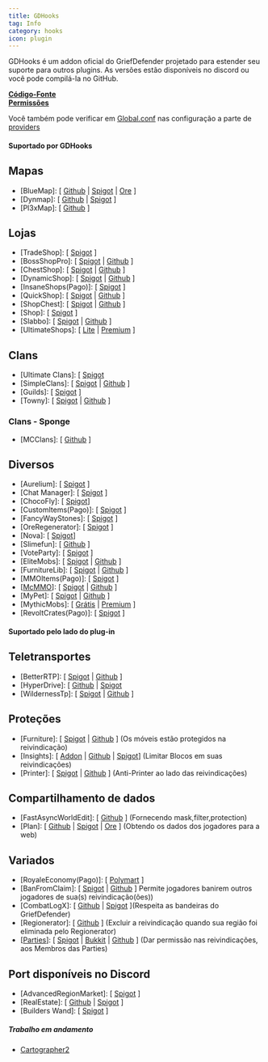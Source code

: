 ```yaml
---
title: GDHooks
tag: Info
category: hooks
icon: plugin
---
```


GDHooks é um addon oficial do GriefDefender projetado para estender seu suporte para outros plugins. As versões estão disponíveis no discord ou você pode compilá-la no GitHub.

[**Código-Fonte**](https://github.com/bloodmc/GDHooks)  
[**Permissões**](/br/hooks/gdhooks-perms)  

Você também pode verificar em [Global.conf](/br/wiki/advanced/Global-Config.html) nas configuração a parte de [providers](/br/wiki/advanced/Global-Config.html#provider)

#### Suportado por GDHooks

## Mapas

* [BlueMap]: [ [Github](https://github.com/BlueMap-Minecraft/BlueMap) | [Spigot](https://www.spigotmc.org/resources/83557/) | [Ore](https://ore.spongepowered.org/Blue/BlueMap) ]
* [Dynmap]: [ [Github](https://github.com/webbukkit/dynmap) | [Spigot](https://www.spigotmc.org/resources/274/) ]
* [Pl3xMap]: [ [Github](https://github.com/pl3xgaming/Pl3xMap) ]

## Lojas

* [TradeShop]: [ [Spigot](https://www.spigotmc.org/resources/32762/) ]
* [BossShopPro]: [ [Spigot](https://www.spigotmc.org/resources/222/) | [Github](https://github.com/Blackixx/BossShopPro) ]
* [ChestShop]: [ [Spigot](https://www.spigotmc.org/resources/51856/) | [Github](https://github.com/ChestShop-authors/ChestShop-3) ] 
* [DynamicShop]: [ [Spigot](https://www.spigotmc.org/resources/65603/) | [Github](https://github.com/7sat/SSDynamicShop) ]
* [InsaneShops(Pago)]: [ [Spigot](https://www.spigotmc.org/resources/67352/) ]
* [QuickShop]: [ [Spigot](https://www.spigotmc.org/resources/62575/) | [Github](https://github.com/Ghost-chu/QuickShop-Reremake) ]
* [ShopChest]: [ [Spigot](https://www.spigotmc.org/resources/11431/) | [Github](https://github.com/EpicEricEE/ShopChest) ]
* [Shop]: [ [Spigot](https://www.spigotmc.org/resources/9628/) ]
* [Slabbo]: [ [Spigot](https://www.spigotmc.org/resources/81368/) | [Github](https://github.com/sevn65/Slaboo) ]
* [UltimateShops]: [ [Lite](https://www.spigotmc.org/resources/61048/) | [Premium](https://www.spigotmc.org/resources/64925/) ]

## Clans

* [Ultimate Clans]: [ [Spigot](https://www.spigotmc.org/resources/85615/)
* [SimpleClans]: [ [Spigot](https://www.spigotmc.org/resources/71242/) | [Github](https://github.com/RoinujNosde/SimpleClans) ]
* [Guilds]: [ [Spigot](https://www.spigotmc.org/resources/66176/) ]
* [Towny]: [ [Spigot](https://www.spigotmc.org/resources/72694/) | [Github](https://github.com/TownyAdvanced/Towny) ]

### Clans - Sponge
* [MCClans]: [ [Github](https://github.com/LemADEC/mcclans-core-sponge) ]

## Diversos

* [Aurelium]: [ [Spigot](https://www.spigotmc.org/resources/81069/) ]
* [Chat Manager]: [ [Spigot](https://www.spigotmc.org/resources/52245/) ]
* [ChocoFly]: [ [Spigot](https://www.spigotmc.org/resources/95180/)]
* [CustomItems(Pago)]: [ [Spigot](https://www.spigotmc.org/resources/36128/) ]
* [FancyWayStones]: [ [Spigot](https://www.spigotmc.org/resources/94376/) ]
* [OreRegenerator]: [ [Spigot](https://www.spigotmc.org/resources/71743/) ]
* [Nova]: [ [Spigot](https://www.spigotmc.org/resources/93648/)]
* [Slimefun]: [ [Github](https://github.com/Slimefun/Slimefun4/releases) ]
* [VoteParty]: [ [Spigot](https://www.spigotmc.org/resources/987/) ]
* [EliteMobs]: [ [Spigot](https://www.spigotmc.org/resources/40090/) | [Github](https://github.com/MagmaGuy/EliteMobs) ]
* [FurnitureLib]: [ [Spigot](https://www.spigotmc.org/resources/furniturelibary-protectionlib.9368/) | [Github](https://github.com/Ste3et/FurnitureLib) ]
* [MMOItems(Pago)]: [ [Spigot](https://www.spigotmc.org/resources/39267/) ]
* [[McMMO](https://mcmmo.org/)]: [ [Spigot](https://www.spigotmc.org/resources/64348/) | [Github](https://github.com/mcMMO-Dev/mcMMO) ]
* [MyPet]: [ [Spigot](https://www.spigotmc.org/resources/mypet.12725/) | [Github](https://github.com/xXKeyleXx/MyPet) ]
* [MythicMobs]: [ [Grátis](https://www.spigotmc.org/resources/5702/) | [Premium](https://www.spigotmc.org/resources/58415/) ]
* [RevoltCrates(Pago)]: [ [Spigot](https://www.spigotmc.org/resources/81681/) ]

#### Suportado pelo lado do plug-in

## Teletransportes
* [BetterRTP]: [ [Spigot](https://www.spigotmc.org/resources/36081/) | [Github](https://github.com/SuperRonanCraft/BetterRTP) ]
* [HyperDrive]: [ [Github](https://github.com/XZot1K/HyperDrive) | [Spigot](https://www.spigotmc.org/resources/17184/)
* [WildernessTp]: [ [Spigot](https://www.spigotmc.org/resources/22853/) | [Github](https://github.com/AcmeProject/WildernessTp) ]

## Proteções

* [Furniture]: [ [Spigot](https://www.spigotmc.org/resources/9368/) | [Github](https://github.com/Ste3et/FurnitureLib) ] (Os móveis estão protegidos na reivindicação)
* [Insights]: [ [Addon](https://github.com/galexrt/InsightsGriefDefenderAddon) | [Github](https://github.com/InsightsPlugin/Insights) | [Spigot](https://www.spigotmc.org/resources/56489/)] (Limitar Blocos em suas reivindicações)
* [Printer]: [ [Spigot](https://www.spigotmc.org/resources/79811/) | [Github](https://github.com/bsalha1/Printer) ] (Anti-Printer ao lado das reivindicações)

## Compartilhamento de dados
* [FastAsyncWorldEdit]: [ [Github](https://github.com/IntellectualSites/FastAsyncWorldEdit) ] (Fornecendo mask,filter,protection)
* [Plan]: [ [Github](https://github.com/plan-player-analytics/Plan) | [Spigot](https://www.spigotmc.org/resources/32536/) | [Ore](https://ore.spongepowered.org/AuroraLS3/Plan) ] (Obtendo os dados dos jogadores para a web)


## Variados
* [RoyaleEconomy(Pago)]: [ [Polymart](https://polymart.org/resource/royaleeconomy-1-8-1-17.113) ]
* [BanFromClaim]: [ [Spigot](https://www.spigotmc.org/resources/70897/) | [Github](https://github.com/Baktus79/BanFromClaim) ] Permite jogadores banirem outros jogadores de sua(s) reivindicação(ões))
* [CombatLogX]: [ [Github](https://github.com/SirBlobman/CombatLogX/blob/main/expansion/compatibility/GriefDefender/src/main/java/combatlogx/expansion/compatibility/region/grief/defender/GriefDefenderRegionHandler.java) | [Spigot](https://www.spigotmc.org/resources/31689/) ](Respeita as bandeiras do GriefDefender)
* [Regionerator]: [ [Github](https://github.com/Jikoo/Regionerator) ] (Excluir a reivindicação quando sua região foi eliminada pelo Regionerator)
* [[Parties](https://alessiodp.com/parties)]: [ [Spigot](https://bit.ly/parties-spigot) | [Bukkit](https://bit.ly/parties-bukkit) | [Github](https://github.com/AlessioDP/Parties) ] (Dar permissão nas reivindicações, aos Membros das Parties)


## Port disponíveis no Discord

* [AdvancedRegionMarket]: [ [Spigot](https://www.spigotmc.org/resources/58732/) ]
* [RealEstate]: [ [Github](https://github.com/bloodmc/RealEstate) | [Spigot](https://www.spigotmc.org/resources/66966/) ]
* [Builders Wand]: [ [Spigot](https://www.spigotmc.org/resources/51577/) ]


##### Trabalho em andamento
  
* [Cartographer2](https://github.com/BananaPuncher714/Cartographer2/issues/17)